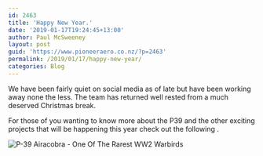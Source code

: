 ```yaml
---
id: 2463
title: 'Happy New Year.'
date: '2019-01-17T19:24:45+13:00'
author: Paul McSweeney
layout: post
guid: 'https://www.pioneeraero.co.nz/?p=2463'
permalink: /2019/01/17/happy-new-year/
categories: Blog
---
```


We have been fairly quiet on social media as of late but have been working away none the less. The team has returned well rested from a much deserved Christmas break.

For those of you wanting to know more about the P39 and the other exciting projects that will be happening this year check out the following .

![P-39 Airacobra - One Of The Rarest WW2 Warbirds](https://www.youtube.com/embed/SpTmQU0nHuA)
